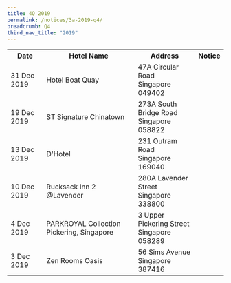 ```yaml
---
title: 4Q 2019
permalink: /notices/3a-2019-q4/
breadcrumb: Q4
third_nav_title: "2019"
---
```





<table>
  <tr>
    <th>Date</th>
    <th>Hotel Name</th>
    <th>Address</th>
    <th>Notice</th>
  </tr> 
  <tr>
    <td>31 Dec 2019</td>
    <td>Hotel Boat Quay</td>
    <td>47A Circular Road <br>Singapore 049402<br></td>
    <td><a href="/files/hotel boat quay.pdf"></a></td>
  </tr>
     <tr>
    <td>19 Dec 2019</td>
    <td>ST Signature Chinatown</td>
    <td>273A South Bridge Road <br>Singapore 058822<br></td>
    <td><a href="/files/st signature chinatown.pdf"></a></td>
  </tr>
   <tr>
    <td>13 Dec 2019</td>
    <td>D'Hotel</td>
    <td>231 Outram Road <br>Singapore 169040<br></td>
    <td><a href="/files/dhotel.pdf"></a></td>
  </tr>
  <tr>
    <td>10 Dec 2019</td>
    <td>Rucksack Inn 2 @Lavender</td>
    <td>280A Lavender Street <br>Singapore 338800<br></td>
    <td><a href="/files/rucksack inn 2 atlavender.pdf"></a></td>
  </tr>
   <tr>
    <td>4 Dec 2019</td>
    <td>PARKROYAL Collection Pickering, Singapore</td>
    <td>3 Upper Pickering Street <br>Singapore 058289<br></td>
    <td><a href="/files/parkroyal collection pickering, singapore.pdf"></a></td>
  </tr>
  <tr>
    <td>3 Dec 2019</td>
    <td>Zen Rooms Oasis</td>
    <td>56 Sims Avenue <br>Singapore 387416<br></td>
    <td><a href="/files/zen rooms oasis.pdf"></a></td>
  </tr>
</table>
